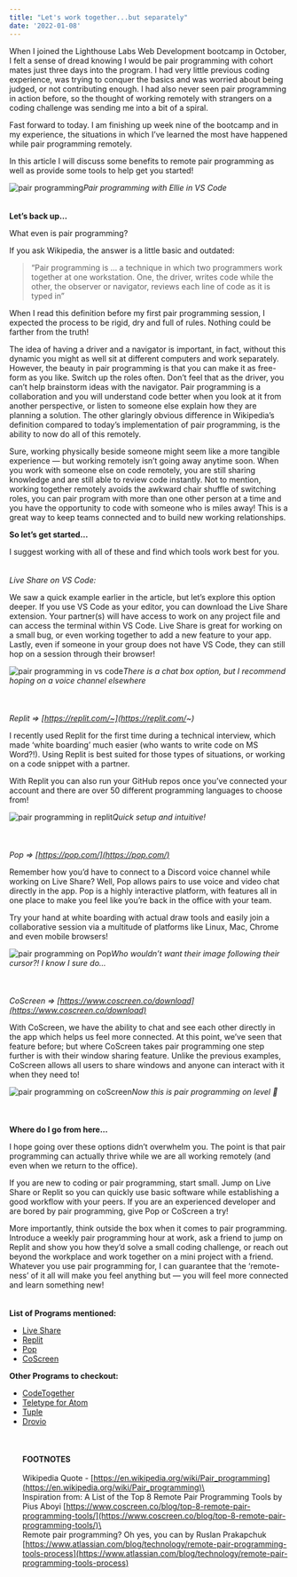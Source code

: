 ```yaml
---
title: "Let's work together...but separately"
date: '2022-01-08'
---
```


When I joined the Lighthouse Labs Web Development bootcamp in October, I felt a sense of dread knowing I would be pair programming with cohort mates just three days into the program. I had very little previous coding experience, was trying to conquer the basics and was worried about being judged, or not contributing enough. I had also never seen pair programming in action before, so the thought of working remotely with strangers on a coding challenge was sending me into a bit of a spiral.

Fast forward to today. I am finishing up week nine of the bootcamp and in my experience, the situations in which I’ve learned the most have happened while pair programming remotely.

In this article I will discuss some benefits to remote pair programming as well as provide some tools to help get you started!

![pair programming](https://miro.medium.com/max/545/1*zSPSoROGlIHgoz2xhslaqA.jpeg)*Pair programming with Ellie in VS Code*\
\
\
**Let’s back up…**

What even is pair programming?

If you ask Wikipedia, the answer is a little basic and outdated:

> “Pair programming is … a technique in which two programmers work together at one workstation. One, the driver, writes code while the other, the observer or navigator, reviews each line of code as it is typed in”

When I read this definition before my first pair programming session, I expected the process to be rigid, dry and full of rules. Nothing could be farther from the truth!

The idea of having a driver and a navigator is important, in fact, without this dynamic you might as well sit at different computers and work separately. However, the beauty in pair programming is that you can make it as free-form as you like. Switch up the roles often. Don’t feel that as the driver, you can’t help brainstorm ideas with the navigator. Pair programming is a collaboration and you will understand code better when you look at it from another perspective, or listen to someone else explain how they are planning a solution.
The other glaringly obvious difference in Wikipedia’s definition compared to today’s implementation of pair programming, is the ability to now do all of this remotely.

Sure, working physically beside someone might seem like a more tangible experience — but working remotely isn’t going away anytime soon. When you work with someone else on code remotely, you are still sharing knowledge and are still able to review code instantly. Not to mention, working together remotely avoids the awkward chair shuffle of switching roles, you can pair program with more than one other person at a time and you have the opportunity to code with someone who is miles away! This is a great way to keep teams connected and to build new working relationships.

**So let’s get started…**

I suggest working with all of these and find which tools work best for you.\
\
\
*Live Share on VS Code:*

We saw a quick example earlier in the article, but let’s explore this option deeper. If you use VS Code as your editor, you can download the Live Share extension. Your partner(s) will have access to work on any project file and can access the terminal within VS Code. Live Share is great for working on a small bug, or even working together to add a new feature to your app. Lastly, even if someone in your group does not have VS Code, they can still hop on a session through their browser!

![pair programming in vs code](https://miro.medium.com/max/700/1*PPdlgJexjbIW3m0Fl6ylbw.jpeg)*There is a chat box option, but I recommend hoping on a voice channel elsewhere*\
\
\
\
*Replit => [https://replit.com/~](https://replit.com/~)*

I recently used Replit for the first time during a technical interview, which made ‘white boarding’ much easier (who wants to write code on MS Word?!).
Using Replit is best suited for those types of situations, or working on a code snippet with a partner.

With Replit you can also run your GitHub repos once you’ve connected your account and there are over 50 different programming languages to choose from!

![pair programming in replit](https://miro.medium.com/max/700/1*p9QGvxhfRuE5yH_y6EolZQ.png)*Quick setup and intuitive!*\
\
\
\
*Pop => [https://pop.com/](https://pop.com/)*

Remember how you’d have to connect to a Discord voice channel while working on Live Share? Well, Pop allows pairs to use voice and video chat directly in the app.
Pop is a highly interactive platform, with features all in one place to make you feel like you’re back in the office with your team.

Try your hand at white boarding with actual draw tools and easily join a collaborative session via a multitude of platforms like Linux, Mac, Chrome and even mobile browsers!

![pair programming on Pop](https://miro.medium.com/max/700/1*E-v8YSDViUGS9YvNA5ZByQ.jpeg)*Who wouldn’t want their image following their cursor?! I know I sure do…*\
\
\
\
*CoScreen => [https://www.coscreen.co/download](https://www.coscreen.co/download)*

With CoScreen, we have the ability to chat and see each other directly in the app which helps us feel more connected. At this point, we’ve seen that feature before; but where CoScreen takes pair programming one step further is with their window sharing feature. Unlike the previous examples, CoScreen allows all users to share windows and anyone can interact with it when they need to!

![pair programming on coScreen](https://miro.medium.com/max/700/1*ETLYuno_5FMZzOO_GPzXVQ.png)*Now this is pair programming on level 💯*\
\
\
\
**Where do I go from here...**

I hope going over these options didn’t overwhelm you. The point is that pair programming can actually thrive while we are all working remotely (and even when we return to the office).

If you are new to coding or pair programming, start small. Jump on Live Share or Replit so you can quickly use basic software while establishing a good workflow with your peers. If you are an experienced developer and are bored by pair programming, give Pop or CoScreen a try!

More importantly, think outside the box when it comes to pair programming. Introduce a weekly pair programming hour at work, ask a friend to jump on Replit and show you how they’d solve a small coding challenge, or reach out beyond the workplace and work together on a mini project with a friend. Whatever you use pair programming for, I can guarantee that the ‘remote-ness’ of it all will make you feel anything but — you will feel more connected and learn something new!\
\
\
**List of Programs mentioned:**
- [Live Share](https://marketplace.visualstudio.com/items?itemName=MS-vsliveshare.vsliveshare-pack)
- [Replit](https://replit.com/~)
- [Pop](https://pop.com/)
- [CoScreen](https://www.coscreen.co/download)

**Other Programs to checkout:**
- [CodeTogether](https://www.codetogether.com/)
- [Teletype for Atom](https://teletype.atom.io/)
- [Tuple](https://tuple.app/)
- [Drovio](https://www.drovio.com/)\
\
\
\
**FOOTNOTES**\
\
Wikipedia Quote - [https://en.wikipedia.org/wiki/Pair_programming](https://en.wikipedia.org/wiki/Pair_programming)\
\
Inspiration from:
A List of the Top 8 Remote Pair Programming Tools by Pius Aboyi
[https://www.coscreen.co/blog/top-8-remote-pair-programming-tools/](https://www.coscreen.co/blog/top-8-remote-pair-programming-tools/)\
\
Remote pair programming? Oh yes, you can by Ruslan Prakapchuk
[https://www.atlassian.com/blog/technology/remote-pair-programming-tools-process](https://www.atlassian.com/blog/technology/remote-pair-programming-tools-process)